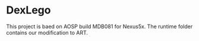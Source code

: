 # DexLego

This project is baed on AOSP build MDB081 for Nexus5x. The runtime folder contains our modification to ART.
